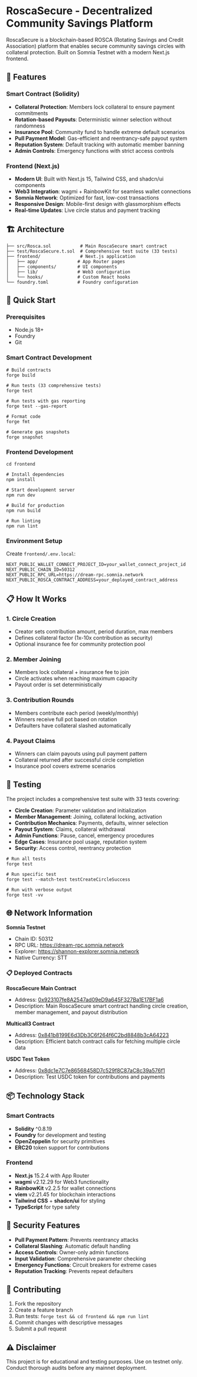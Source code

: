 # RoscaSecure - Decentralized Community Savings Platform

RoscaSecure is a blockchain-based ROSCA (Rotating Savings and Credit Association) platform that enables secure community savings circles with collateral protection. Built on Somnia Testnet with a modern Next.js frontend.

## 🌟 Features

### Smart Contract (Solidity)

- **Collateral Protection**: Members lock collateral to ensure payment commitments
- **Rotation-based Payouts**: Deterministic winner selection without randomness
- **Insurance Pool**: Community fund to handle extreme default scenarios
- **Pull Payment Model**: Gas-efficient and reentrancy-safe payout system
- **Reputation System**: Default tracking with automatic member banning
- **Admin Controls**: Emergency functions with strict access controls

### Frontend (Next.js)

- **Modern UI**: Built with Next.js 15, Tailwind CSS, and shadcn/ui components
- **Web3 Integration**: wagmi + RainbowKit for seamless wallet connections
- **Somnia Network**: Optimized for fast, low-cost transactions
- **Responsive Design**: Mobile-first design with glassmorphism effects
- **Real-time Updates**: Live circle status and payment tracking

## 🏗️ Architecture

```
├── src/Rosca.sol           # Main RoscaSecure smart contract
├── test/RoscaSecure.t.sol  # Comprehensive test suite (33 tests)
├── frontend/               # Next.js application
│   ├── app/               # App Router pages
│   ├── components/        # UI components
│   ├── lib/               # Web3 configuration
│   └── hooks/             # Custom React hooks
└── foundry.toml           # Foundry configuration
```

## 🚀 Quick Start

### Prerequisites

- Node.js 18+
- Foundry
- Git

### Smart Contract Development

```shell
# Build contracts
forge build

# Run tests (33 comprehensive tests)
forge test

# Run tests with gas reporting
forge test --gas-report

# Format code
forge fmt

# Generate gas snapshots
forge snapshot
```

### Frontend Development

```shell
cd frontend

# Install dependencies
npm install

# Start development server
npm run dev

# Build for production
npm run build

# Run linting
npm run lint
```

### Environment Setup

Create `frontend/.env.local`:

```env
NEXT_PUBLIC_WALLET_CONNECT_PROJECT_ID=your_wallet_connect_project_id
NEXT_PUBLIC_CHAIN_ID=50312
NEXT_PUBLIC_RPC_URL=https://dream-rpc.somnia.network
NEXT_PUBLIC_ROSCA_CONTRACT_ADDRESS=your_deployed_contract_address
```

## 📋 How It Works

### 1. Circle Creation
- Creator sets contribution amount, period duration, max members
- Defines collateral factor (1x-10x contribution as security)
- Optional insurance fee for community protection pool

### 2. Member Joining
- Members lock collateral + insurance fee to join
- Circle activates when reaching maximum capacity
- Payout order is set deterministically

### 3. Contribution Rounds
- Members contribute each period (weekly/monthly)
- Winners receive full pot based on rotation
- Defaulters have collateral slashed automatically

### 4. Payout Claims
- Winners can claim payouts using pull payment pattern
- Collateral returned after successful circle completion
- Insurance pool covers extreme scenarios

## 🧪 Testing

The project includes a comprehensive test suite with 33 tests covering:

- **Circle Creation**: Parameter validation and initialization
- **Member Management**: Joining, collateral locking, activation
- **Contribution Mechanics**: Payments, defaults, winner selection
- **Payout System**: Claims, collateral withdrawal
- **Admin Functions**: Pause, cancel, emergency procedures
- **Edge Cases**: Insurance pool usage, reputation system
- **Security**: Access control, reentrancy protection

```shell
# Run all tests
forge test

# Run specific test
forge test --match-test testCreateCircleSuccess

# Run with verbose output
forge test -vv
```

## 🌐 Network Information

**Somnia Testnet**
- Chain ID: 50312
- RPC URL: https://dream-rpc.somnia.network
- Explorer: https://shannon-explorer.somnia.network
- Native Currency: STT

### 📋 Deployed Contracts

**RoscaSecure Main Contract**
- Address: [0x923107fe8A2547ad09eD9a645F327Ba1E17BF1a6](https://shannon-explorer.somnia.network/address/0x923107fe8A2547ad09eD9a645F327Ba1E17BF1a6)
- Description: Main RoscaSecure smart contract handling circle creation, member management, and payout distribution

**Multicall3 Contract**
- Address: [0x841b8199E6d3Db3C6f264f6C2bd8848b3cA64223](https://shannon-explorer.somnia.network/address/0x841b8199E6d3Db3C6f264f6C2bd8848b3cA64223)
- Description: Efficient batch contract calls for fetching multiple circle data

**USDC Test Token**
- Address: [0x8dc1e7C7e86568458D7c529f8C87aC8c39a576f1](https://shannon-explorer.somnia.network/address/0x8dc1e7C7e86568458D7c529f8C87aC8c39a576f1)
- Description: Test USDC token for contributions and payments


## 📦 Technology Stack

### Smart Contracts
- **Solidity** ^0.8.19
- **Foundry** for development and testing
- **OpenZeppelin** for security primitives
- **ERC20** token support for contributions

### Frontend
- **Next.js** 15.2.4 with App Router
- **wagmi** v2.12.29 for Web3 functionality
- **RainbowKit** v2.2.5 for wallet connections
- **viem** v2.21.45 for blockchain interactions
- **Tailwind CSS** + **shadcn/ui** for styling
- **TypeScript** for type safety

## 🔐 Security Features

- **Pull Payment Pattern**: Prevents reentrancy attacks
- **Collateral Slashing**: Automatic default handling
- **Access Controls**: Owner-only admin functions
- **Input Validation**: Comprehensive parameter checking
- **Emergency Functions**: Circuit breakers for extreme cases
- **Reputation Tracking**: Prevents repeat defaulters

## 🤝 Contributing

1. Fork the repository
2. Create a feature branch
3. Run tests: `forge test && cd frontend && npm run lint`
4. Commit changes with descriptive messages
5. Submit a pull request

## ⚠️ Disclaimer

This project is for educational and testing purposes. Use on testnet only. Conduct thorough audits before any mainnet deployment.

